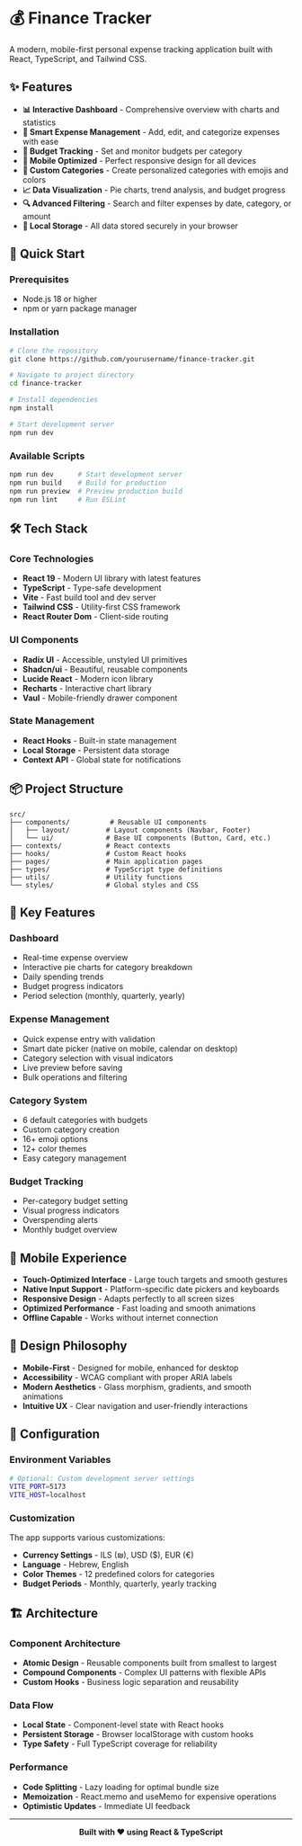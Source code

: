# 💰 Finance Tracker

A modern, mobile-first personal expense tracking application built with React, TypeScript, and Tailwind CSS.

## ✨ Features

- **📊 Interactive Dashboard** - Comprehensive overview with charts and statistics
- **📝 Smart Expense Management** - Add, edit, and categorize expenses with ease
- **🎯 Budget Tracking** - Set and monitor budgets per category
- **📱 Mobile Optimized** - Perfect responsive design for all devices
- **🎨 Custom Categories** - Create personalized categories with emojis and colors
- **📈 Data Visualization** - Pie charts, trend analysis, and budget progress
- **🔍 Advanced Filtering** - Search and filter expenses by date, category, or amount
- **💾 Local Storage** - All data stored securely in your browser

## 🚀 Quick Start

### Prerequisites

- Node.js 18 or higher
- npm or yarn package manager

### Installation

```bash
# Clone the repository
git clone https://github.com/yourusername/finance-tracker.git

# Navigate to project directory
cd finance-tracker

# Install dependencies
npm install

# Start development server
npm run dev
```

### Available Scripts

```bash
npm run dev      # Start development server
npm run build    # Build for production
npm run preview  # Preview production build
npm run lint     # Run ESLint
```

## 🛠️ Tech Stack

### Core Technologies
- **React 19** - Modern UI library with latest features
- **TypeScript** - Type-safe development
- **Vite** - Fast build tool and dev server
- **Tailwind CSS** - Utility-first CSS framework
- **React Router Dom** - Client-side routing

### UI Components
- **Radix UI** - Accessible, unstyled UI primitives
- **Shadcn/ui** - Beautiful, reusable components
- **Lucide React** - Modern icon library
- **Recharts** - Interactive chart library
- **Vaul** - Mobile-friendly drawer component

### State Management
- **React Hooks** - Built-in state management
- **Local Storage** - Persistent data storage
- **Context API** - Global state for notifications

## 📦 Project Structure

```
src/
├── components/          # Reusable UI components
│   ├── layout/         # Layout components (Navbar, Footer)
│   └── ui/             # Base UI components (Button, Card, etc.)
├── contexts/           # React contexts
├── hooks/              # Custom React hooks
├── pages/              # Main application pages
├── types/              # TypeScript type definitions
├── utils/              # Utility functions
└── styles/             # Global styles and CSS
```

## 🎯 Key Features

### Dashboard
- Real-time expense overview
- Interactive pie charts for category breakdown
- Daily spending trends
- Budget progress indicators
- Period selection (monthly, quarterly, yearly)

### Expense Management
- Quick expense entry with validation
- Smart date picker (native on mobile, calendar on desktop)
- Category selection with visual indicators
- Live preview before saving
- Bulk operations and filtering

### Category System
- 6 default categories with budgets
- Custom category creation
- 16+ emoji options
- 12+ color themes
- Easy category management

### Budget Tracking
- Per-category budget setting
- Visual progress indicators
- Overspending alerts
- Monthly budget overview

## 📱 Mobile Experience

- **Touch-Optimized Interface** - Large touch targets and smooth gestures
- **Native Input Support** - Platform-specific date pickers and keyboards
- **Responsive Design** - Adapts perfectly to all screen sizes
- **Optimized Performance** - Fast loading and smooth animations
- **Offline Capable** - Works without internet connection

## 🎨 Design Philosophy

- **Mobile-First** - Designed for mobile, enhanced for desktop
- **Accessibility** - WCAG compliant with proper ARIA labels
- **Modern Aesthetics** - Glass morphism, gradients, and smooth animations
- **Intuitive UX** - Clear navigation and user-friendly interactions

## 🔧 Configuration

### Environment Variables

```bash
# Optional: Custom development server settings
VITE_PORT=5173
VITE_HOST=localhost
```

### Customization

The app supports various customizations:
- **Currency Settings** - ILS (₪), USD ($), EUR (€)
- **Language** - Hebrew, English
- **Color Themes** - 12 predefined colors for categories
- **Budget Periods** - Monthly, quarterly, yearly tracking

## 🏗️ Architecture

### Component Architecture
- **Atomic Design** - Reusable components built from smallest to largest
- **Compound Components** - Complex UI patterns with flexible APIs
- **Custom Hooks** - Business logic separation and reusability

### Data Flow
- **Local State** - Component-level state with React hooks
- **Persistent Storage** - Browser localStorage with custom hooks
- **Type Safety** - Full TypeScript coverage for reliability

### Performance
- **Code Splitting** - Lazy loading for optimal bundle size
- **Memoization** - React.memo and useMemo for expensive operations
- **Optimistic Updates** - Immediate UI feedback

---

<div align="center">
  <strong>Built with ❤️ using React & TypeScript</strong>
</div>
